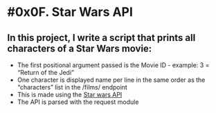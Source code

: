# #0x0F. Star Wars API
## In this project, I write a script that prints all characters of a Star Wars movie:
* The first positional argument passed is the Movie ID - example: 3 = “Return of the Jedi”
* One character is displayed name per line in the same order as the “characters” list in the /films/ endpoint
* This is made using the [Star wars API](https://swapi.dev/)
* The API is parsed with the request module
